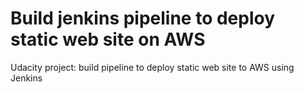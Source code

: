 # Build jenkins pipeline to deploy static web site on AWS

Udacity project: build pipeline to deploy static web site to AWS using Jenkins
